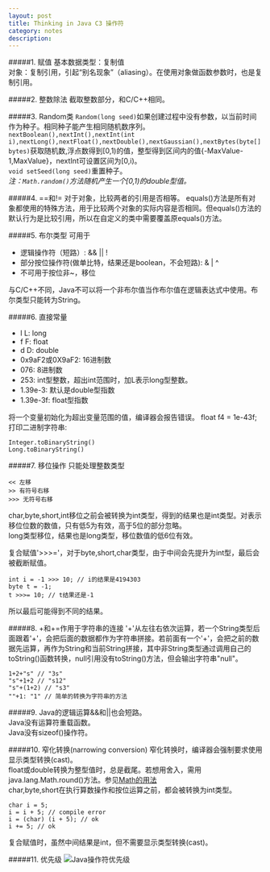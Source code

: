 ```yaml
---
layout: post
title: Thinking in Java C3 操作符
category: notes
description: 
---
```

#####1. 赋值
基本数据类型：复制值  
对象：复制引用，引起“别名现象”（aliasing）。在使用对象做函数参数时，也是复制引用。

#####2. 整数除法
截取整数部分，和C/C++相同。

#####3. Random类
`Random(long seed)`如果创建过程中没有参数，以当前时间作为种子。相同种子能产生相同随机数序列。  
`nextBoolean(),nextInt(),nextInt(int i),nextLong(),nextFloat(),nextDouble(),nextGaussian(),nextBytes(byte[] bytes)`获取随机数,浮点数得到[0,1)的值，整型得到区间内的值{-MaxValue-1,MaxValue}，nextInt可设置区间为[0,i)。   
`void setSeed(long seed)`重置种子。   
_注：`Math.random()`方法随机产生一个[0,1)的double型值。_

#####4. ==和!=
对于对象，比较两者的引用是否相等。
equals()方法是所有对象都使用的特殊方法，用于比较两个对象的实际内容是否相同。但equals()方法的默认行为是比较引用，所以在自定义的类中需要覆盖原equals()方法。

#####5. 布尔类型
可用于

* 逻辑操作符（短路）: && || !
* 部分按位操作符(做单比特，结果还是boolean，不会短路): & | ^ 
* 不可用于按位非~，移位  

与C/C++不同，Java不可以将一个非布尔值当作布尔值在逻辑表达式中使用。布尔类型只能转为String。

#####6. 直接常量

* l L: long
* f F: float
* d D: double
* 0x9aF2或0X9aF2: 16进制数
* 076: 8进制数
* 253: int型整数，超出int范围时，加L表示long型整数。
* 1.39e-3: 默认是double型指数
* 1.39e-3f: float型指数

将一个变量初始化为超出变量范围的值，编译器会报告错误。
float f4 = 1e-43f;  
打印二进制字符串: 

	Integer.toBinaryString() 
	Long.toBinaryString()

#####7. 移位操作
只能处理整数类型

	<< 左移
	>> 有符号右移
	>>> 无符号右移

char,byte,short,int移位之前会被转换为int类型，得到的结果也是int类型。对表示移位位数的数值，只有低5为有效，高于5位的部分忽略。  
long类型移位，结果也是long类型，移位数值的低6位有效。

复合赋值'>>>='，对于byte,short,char类型，由于中间会先提升为int型，最后会被截断赋值。

	int i = -1 >>> 10; // i的结果是4194303
	byte t = -1;
	t >>>= 10; // t结果还是-1
所以最后可能得到不同的结果。

#####8. +和+=作用于字符串的连接
'+'从左往右依次运算，若一个String类型后面跟着'+'，会把后面的数据都作为字符串拼接。若前面有一个'+'，会把之前的数据先运算，再作为String和当前String拼接，其中非String类型通过调用自己的toString()函数转换，null引用没有toString()方法，但会输出字符串"null"。

	1+2+"s" // "3s"
	"s"+1+2 // "s12"
	"s"+(1+2) // "s3"
	""+1: "1" // 简单的转换为字符串的方法

#####9.
Java的逻辑运算&&和||也会短路。  
Java没有运算符重载函数。  
Java没有sizeof()操作符。

#####10. 窄化转换(narrowing conversion)
窄化转换时，编译器会强制要求使用显示类型转换(cast)。  
float或double转换为整型值时，总是截尾。若想用舍入，需用java.lang.Math.round()方法。参见[Math的用法][math usage]  
char,byte,short在执行算数操作和按位运算之前，都会被转换为int类型。

	char i = 5;
	i = i + 5; // compile error
	i = (char) (i + 5); // ok
	i += 5; // ok
复合赋值时，虽然中间结果是int，但不需要显示类型转换(cast)。  

#####11. 优先级
![Java操作符优先级][java operator]

[math usage]: http://
[java operator]: http://zhuyuanhao.com/images/java/java_operator.png

